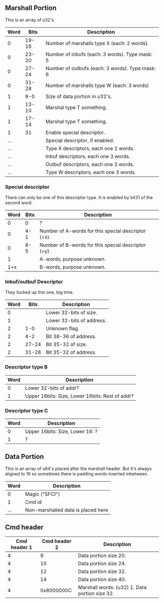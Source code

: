 ## Marshall Portion

This is an array of u32's.

| Word | Bits  | Description                                     |
| ---- | ----- | ----------------------------------------------- |
| 0    | 19-16 | Number of marshalls type X (each: 2 words).     |
| 0    | 23-20 | Number of inbufs (each: 3 words). Type mask: 5  |
| 0    | 27-24 | Number of outbufs (each: 3 words). Type mask: 6 |
| 0    | 31-28 | Number of marshalls type W (each: 3 words)      |
| 1    | 9-0   | Size of data portion in u32's.                  |
| 1    | 13-10 | Marshal type T something.                       |
| 1    | 17-14 | Marshal type T something.                       |
| 1    | 31    | Enable special descriptor.                      |
| ...  |       | Special descriptor, if enabled.                 |
| ...  |       | Type X descriptors, each one 2 words.           |
| ...  |       | Inbuf descriptors, each one 3 words.            |
| ...  |       | Outbuf descriptors, each one 3 words.           |
| ...  |       | Type W descriptors, each one 3 words.           |

### Special descriptor

There can only be one of this descriptor type. It is enabled by bit31 of
the second word.

| Word | Bits | Description                                         |
| ---- | ---- | --------------------------------------------------- |
| 0    | 0    | ?                                                   |
| 0    | 4-1  | Number of A-words for this special descriptor (=x). |
| 0    | 8-5  | Number of B-words for this special descriptor (=y). |
| 1    |      | A-words, purpose unknown.                           |
| 1+x  |      | B-words, purpose unknown.                           |

### Inbuf/outbuf Descriptor

They fucked up this one, big time.

| Word | Bits  | Description               |
| ---- | ----- | ------------------------- |
| 0    |       | Lower 32-bits of size.    |
| 1    |       | Lower 32-bits of address. |
| 2    | 1-0   | Unknown flag.             |
| 2    | 4-2   | Bit 38-36 of address.     |
| 2    | 27-24 | Bit 35-32 of size.        |
| 2    | 31-28 | Bit 35-32 of address.     |

### Descriptor type B

| Word | Description                                     |
| ---- | ----------------------------------------------- |
| 0    | Lower 32-bits of addr?                          |
| 1    | Upper 16bits: Size, Lower 16bits: Rest of addr? |

### Descriptor type C

| Word | Description                     |
| ---- | ------------------------------- |
| 0    | Upper 16bits: Size, Lower 16: ? |
| 1    | ?                               |

## Data Portion

This is an array of u64's placed after the marshall header. But it's
always aligned to 16 so sometimes there is padding words inserted
inbetween.

| Word | Description                        |
| ---- | ---------------------------------- |
| 0    | Magic ("SFCI")                     |
| 1    | Cmd id                             |
| ...  | Non-marshalled data is placed here |

## Cmd header

| Cmd header 1 | Cmd header 2 | Description                                    |
| ------------ | ------------ | ---------------------------------------------- |
| 4            | 9            | Data portion size 20.                          |
| 4            | 10           | Data portion size 24.                          |
| 4            | 12           | Data portion size 32.                          |
| 4            | 14           | Data portion size 40.                          |
| 4            | 0x8000000C   | Marshall words: (u32) 1. Data portion size 32. |
